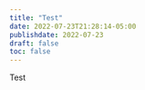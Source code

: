 ```yaml
---
title: "Test"
date: 2022-07-23T21:28:14-05:00
publishdate: 2022-07-23
draft: false
toc: false
---
```



Test

